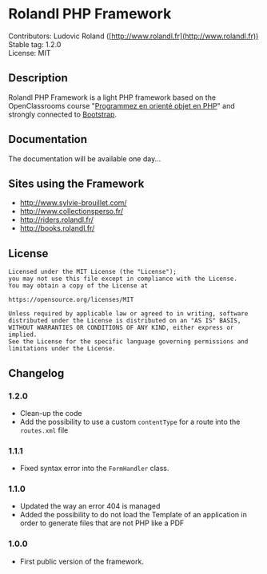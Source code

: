 # Rolandl PHP Framework

Contributors: Ludovic Roland ([http://www.rolandl.fr](http://www.rolandl.fr))<br/>
Stable tag: 1.2.0<br/>
License: MIT<br/>

## Description

Rolandl PHP Framework is a light PHP framework based on the OpenClassrooms course "[Programmez en orienté objet en PHP](http://openclassrooms.com/courses/programmez-en-oriente-objet-en-php)" and strongly connected to [Bootstrap](http://getbootstrap.com/).

## Documentation

The documentation will be available one day...

## Sites using the Framework

* http://www.sylvie-brouillet.com/
* http://www.collectionsperso.fr/
* http://riders.rolandl.fr/
* http://books.rolandl.fr/

## License

```
Licensed under the MIT License (the "License");
you may not use this file except in compliance with the License.
You may obtain a copy of the License at

https://opensource.org/licenses/MIT

Unless required by applicable law or agreed to in writing, software
distributed under the License is distributed on an "AS IS" BASIS,
WITHOUT WARRANTIES OR CONDITIONS OF ANY KIND, either express or implied.
See the License for the specific language governing permissions and
limitations under the License.
```

## Changelog

### 1.2.0

* Clean-up the code
* Add the possibility to use a custom `contentType` for a route into the `routes.xml` file

### 1.1.1

* Fixed syntax error into the `FormHandler` class.

### 1.1.0

* Updated the way an error 404 is managed
* Added the possibility to do not load the Template of an application in order to generate files that are not PHP like a PDF

### 1.0.0

* First public version of the framework.
